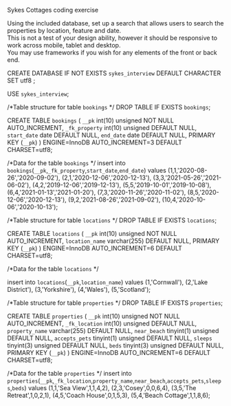 Sykes Cottages coding exercise

Using the included database, set up a search that allows users to search the properties by location, feature and date.  
This is not a test of your design ability, however it should be responsive to work across mobile, tablet and desktop.  
You may use frameworks if you wish for any elements of the front or back end.


CREATE DATABASE  IF NOT EXISTS `sykes_interview` DEFAULT CHARACTER SET utf8 ;

USE `sykes_interview`;

/*Table structure for table `bookings` */
DROP TABLE IF EXISTS `bookings`;

CREATE TABLE `bookings` (
  `__pk` int(10) unsigned NOT NULL AUTO_INCREMENT,
  `_fk_property` int(10) unsigned DEFAULT NULL,
  `start_date` date DEFAULT NULL,
  `end_date` date DEFAULT NULL,
  PRIMARY KEY (`__pk`)
) ENGINE=InnoDB AUTO_INCREMENT=3 DEFAULT CHARSET=utf8;


/*Data for the table `bookings` */
insert  into `bookings`(`__pk`,`_fk_property`,`start_date`,`end_date`) values
	(1,1,'2020-08-26','2020-09-02'),
	(2,1,'2020-12-06','2020-12-13'),
	(3,3,'2021-05-26','2021-06-02'),
	(4,2,'2019-12-06','2019-12-13'),
	(5,5,'2019-10-01','2019-10-08'),
	(6,4,'2021-01-13','2021-01-20'),
	(7,3,'2020-11-26','2020-11-02'),
	(8,5,'2020-12-06','2020-12-13'),
	(9,2,'2021-08-26','2021-09-02'),
	(10,4,'2020-10-06','2020-10-13');


/*Table structure for table `locations` */
DROP TABLE IF EXISTS `locations`;

CREATE TABLE `locations` (
  `__pk` int(10) unsigned NOT NULL AUTO_INCREMENT,
  `location_name` varchar(255) DEFAULT NULL,
  PRIMARY KEY (`__pk`)
) ENGINE=InnoDB AUTO_INCREMENT=6 DEFAULT CHARSET=utf8;

/*Data for the table `locations` */

insert  into `locations`(`__pk`,`location_name`) values
	(1,'Cornwall'),
	(2,'Lake District'),
	(3,'Yorkshire'),
	(4,'Wales'),
	(5,'Scotland');

/*Table structure for table `properties` */
DROP TABLE IF EXISTS `properties`;

CREATE TABLE `properties` (
  `__pk` int(10) unsigned NOT NULL AUTO_INCREMENT,
  `_fk_location` int(10) unsigned DEFAULT NULL,
  `property_name` varchar(255) DEFAULT NULL,
  `near_beach` tinyint(1) unsigned DEFAULT NULL,
  `accepts_pets` tinyint(1) unsigned DEFAULT NULL,
  `sleeps` tinyint(3) unsigned DEFAULT NULL,
  `beds` tinyint(3) unsigned DEFAULT NULL,
  PRIMARY KEY (`__pk`)
) ENGINE=InnoDB AUTO_INCREMENT=6 DEFAULT CHARSET=utf8;


/*Data for the table `properties` */
insert  into `properties`(`__pk`,`_fk_location`,`property_name`,`near_beach`,`accepts_pets`,`sleeps`,`beds`) values
	(1,1,'Sea View',1,1,4,2),
	(2,3,'Cosey',0,0,6,4),
	(3,5,'The Retreat',1,0,2,1),
	(4,5,'Coach House',0,1,5,3),
	(5,4,'Beach Cottage',1,1,8,6);
